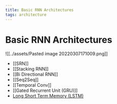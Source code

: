 ```yaml
---
title: Basic RNN Architectures
tags: architecture
---
```


# Basic RNN Architectures
![[../assets/Pasted image 20220307171009.png]]
- [[SRN]]
- [[Stacking RNN]]
- [[Bi Directional RNN]]
- [[Seq2Seq]]
- [[Temporal Conv]]
- [[Gated Recurrent Unit (GRU)]]
- [Long Short Term Memory (LSTM)](Long%20Short%20Term%20Memory%20(LSTM).md)


